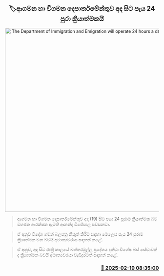 <p align='center'><b><h2 align='center' title='The Department of Immigration and Emigration will operate 24 hours a day from today.'>🏷ආගමන හා විගමන දෙපාර්තමේන්තුව අද සිට පැය 24 පුරා ක්‍රියාත්මකයි</h2></b></p>
<p align='center'><img src='https://helakuru.sgp1.cdn.digitaloceanspaces.com/esana/images/lib/passport-prednet-archived.jpg' width='600' alt='The Department of Immigration and Emigration will operate 24 hours a day from today.'></p>

> ආගමන හා විගමන දෙපාර්තමේන්තුව අද (19) සිට පැය 24 පුරාම ක්‍රියාත්මක බව මහජන ආරක්ෂක ඇමති ආනන්ද විජේපාල පවසනවා.

> ඒ අනුව විදේශ ගමන් බලපත්‍ර නිකුත් කිරීම සඳහා මෙලෙස පැය 24 පුරාම ක්‍රියාත්මක වන බවයි අමාත්‍යවරයා සඳහන් කළේ.

> ඒ අනුව, අද සිට රාත්‍රී කාලයේ බත්තරමුල්ල ප්‍රදේශය දක්වා විශේෂ බස් සේවාවක් ද ක්‍රියාත්මක බවයි අමාත්‍යවරයා වැඩිදුරටත් සඳහන් කළේ.



<h3 align='right'><a href='https://www.helakuru.lk/esana/p/107615/'>📅 2025-02-19 08:35:00</a></h3>

